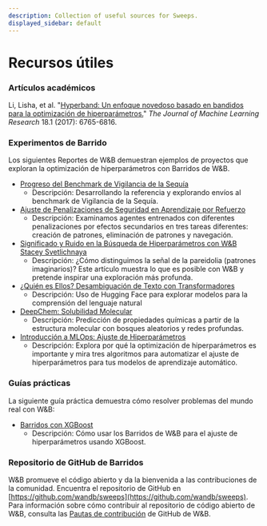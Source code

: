 ```yaml
---
description: Collection of useful sources for Sweeps.
displayed_sidebar: default
---
```


# Recursos útiles

<head>
  <title>Recursos para aprender más sobre los Barridos de W&B</title>
</head>

### Artículos académicos

Li, Lisha, et al. "[Hyperband: Un enfoque novedoso basado en bandidos para la optimización de hiperparámetros.](https://arxiv.org/pdf/1603.06560.pdf)" _The Journal of Machine Learning Research_ 18.1 (2017): 6765-6816.

### Experimentos de Barrido

Los siguientes Reportes de W&B demuestran ejemplos de proyectos que exploran la optimización de hiperparámetros con Barridos de W&B.

* [Progreso del Benchmark de Vigilancia de la Sequía](https://wandb.ai/stacey/droughtwatch/reports/Drought-Watch-Benchmark-Progress--Vmlldzo3ODQ3OQ)
  * Descripción: Desarrollando la referencia y explorando envíos al benchmark de Vigilancia de la Sequía.
* [Ajuste de Penalizaciones de Seguridad en Aprendizaje por Refuerzo](https://wandb.ai/safelife/benchmark-sweeps/reports/Tuning-Safety-Penalties-in-Reinforcement-Learning---VmlldzoyNjQyODM)
  * Descripción: Examinamos agentes entrenados con diferentes penalizaciones por efectos secundarios en tres tareas diferentes: creación de patrones, eliminación de patrones y navegación.
* [Significado y Ruido en la Búsqueda de Hiperparámetros con W&B](https://wandb.ai/stacey/pytorch\_intro/reports/Meaning-and-Noise-in-Hyperparameter-Search--Vmlldzo0Mzk5MQ) [Stacey Svetlichnaya](https://wandb.ai/stacey)
  * Descripción: ¿Cómo distinguimos la señal de la pareidolia (patrones imaginarios)? Este artículo muestra lo que es posible con W&B y pretende inspirar una exploración más profunda.
* [¿Quién es Ellos? Desambiguación de Texto con Transformadores](https://wandb.ai/stacey/winograd/reports/Who-is-Them-Text-Disambiguation-with-Transformers--VmlldzoxMDU1NTc)
  * Descripción: Uso de Hugging Face para explorar modelos para la comprensión del lenguaje natural
* [DeepChem: Solubilidad Molecular](https://wandb.ai/stacey/deepchem\_molsol/reports/DeepChem-Molecular-Solubility--VmlldzoxMjQxMjM)
  * Descripción: Predicción de propiedades químicas a partir de la estructura molecular con bosques aleatorios y redes profundas.
* [Introducción a MLOps: Ajuste de Hiperparámetros](https://wandb.ai/iamleonie/Intro-to-MLOps/reports/Intro-to-MLOps-Hyperparameter-Tuning--VmlldzozMTg2OTk3)
  * Descripción: Explora por qué la optimización de hiperparámetros es importante y mira tres algoritmos para automatizar el ajuste de hiperparámetros para tus modelos de aprendizaje automático.

### Guías prácticas

La siguiente guía práctica demuestra cómo resolver problemas del mundo real con W&B:

* [Barridos con XGBoost ](https://github.com/wandb/examples/blob/master/examples/wandb-sweeps/sweeps-xgboost/xgboost\_tune.py)
  * Descripción: Cómo usar los Barridos de W&B para el ajuste de hiperparámetros usando XGBoost.

### Repositorio de GitHub de Barridos

W&B promueve el código abierto y da la bienvenida a las contribuciones de la comunidad. Encuentra el repositorio de GitHub en [https://github.com/wandb/sweeps](https://github.com/wandb/sweeps). Para información sobre cómo contribuir al repositorio de código abierto de W&B, consulta las [Pautas de contribución](https://github.com/wandb/wandb/blob/master/CONTRIBUTING.md) de GitHub de W&B.